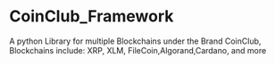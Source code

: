 # CoinClub_Framework
A python Library for multiple Blockchains under the Brand CoinClub, Blockchains include: XRP, XLM, FileCoin,Algorand,Cardano, and more
